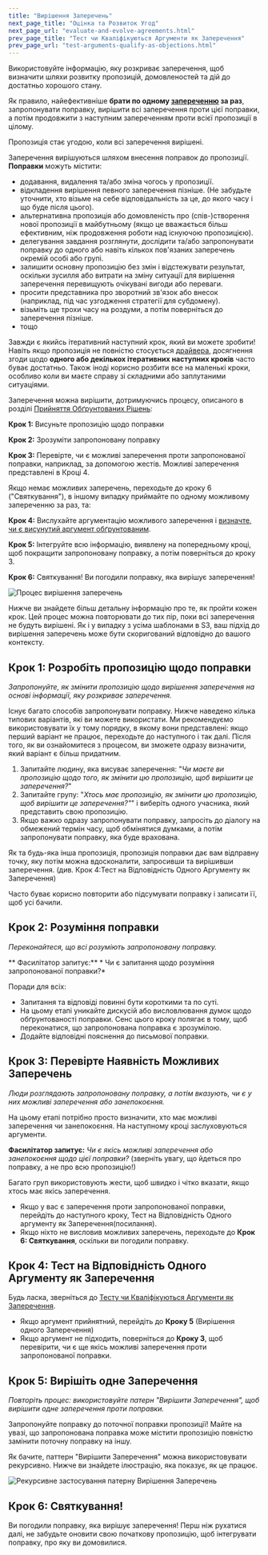```yaml
---
title: "Вирішення Заперечень"
next_page_title: "Оцінка та Розвиток Угод"
next_page_url: "evaluate-and-evolve-agreements.html"
prev_page_title: "Тест чи Кваліфікуються Аргументи як Заперечення"
prev_page_url: "test-arguments-qualify-as-objections.html"
---
```



<div class="card summary"><div class="card-body">Використовуйте інформацію, яку розкриває заперечення, щоб визначити шляхи розвитку пропозицій, домовленостей та дій до достатньо хорошого стану. 
</div></div>

Як правило, найефективніше **брати по одному <a href="glossary.html#entry-objection" class="glossary-tooltip" data-toggle="tooltip" title="Заперечення: Аргумент, пов&#x27;язаний з пропозицією, угодою, діяльністю або існуючим станом речей, який розкриває наслідки або ризики, яких ви хотіли б уникнути, або демонструє вартісні шляхи вдосконалення.">запереченню</a> за раз**, запропонувати поправку, вирішити всі заперечення проти цієї поправки, а потім продовжити з наступним запереченням проти всієї пропозиції в цілому.

Пропозиція стає угодою, коли всі заперечення вирішені.

Заперечення вирішуються шляхом внесення поправок до пропозиції. **Поправки** можуть містити:

- додавання, видалення та/або зміна чогось у пропозиції.
- відкладення вирішення певного заперечення пізніше. (Не забудьте уточнити, хто візьме на себе відповідальність за це, до якого часу і що буде після цього).
- альтернативна пропозиція або домовленість про (спів-)створення нової пропозиції в майбутньому (якщо це вважається більш ефективним, ніж продовження роботи над існуючою пропозицією).
- делегування завдання розглянути, дослідити та/або запропонувати поправку до одного або навіть кількох пов'язаних заперечень окремій особі або групі.
- залишити основну пропозицію без змін і відстежувати результат, оскільки зусилля або витрати на зміну ситуації для вирішення заперечення перевищують очікувані вигоди або переваги.
- просити представника про зворотний зв'язок або внесок (наприклад, під час узгодження стратегії для субдомену).
- візьміть ще трохи часу на роздуми, а потім поверніться до заперечення пізніше.
- тощо

Завжди є якийсь ітеративний наступний крок, який ви можете зробити! Навіть якщо пропозиція не повністю стосується <a href="glossary.html#entry-driver" class="glossary-tooltip" data-toggle="tooltip" title="Драйвер: мотив, який спонукає людину або групу реагувати на конкретну ситуацію.">драйвера</a>, досягнення згоди щодо **одного або декількох ітеративних наступних кроків** часто буває достатньо. Також іноді корисно розбити все на маленькі кроки, особливо коли ви маєте справу зі складними або заплутаними ситуаціями.

Заперечення можна вирішити, дотримуючись процесу, описаного в розділі [Прийняття Обґрунтованих Рішень](reasoned-decision-making.html):

**Крок 1:** Висуньте пропозицію щодо поправки

**Крок 2:** Зрозуміти запропоновану поправку

**Крок 3:** Перевірте, чи є можливі заперечення проти запропонованої поправки, наприклад, за допомогою жестів. Можливі заперечення представлені в Кроці 4.

Якщо немає можливих заперечень, переходьте до кроку 6 ("Святкування"), в іншому випадку приймайте по одному можливому запереченню за раз, та:

**Крок 4:** Вислухайте аргументацію можливого заперечення і [визначте, чи є висунутий аргумент обґрунтованим](test-arguments-qualify-as-objections.html).

**Крок 5:** Інтегруйте всю інформацію, виявлену на попередньому кроці, щоб покращити запропоновану поправку, а потім поверніться до кроку 3.

**Крок 6:** Святкування! Ви погодили поправку, яка вирішує заперечення!

![Процес вирішення заперечень](img/agreements/resolve-objections.png)

Нижче ви знайдете більш детальну інформацію про те, як пройти кожен крок. Цей процес можна повторювати до тих пір, поки всі заперечення не будуть вирішені. Як і у випадку з усіма шаблонами в S3, ваш підхід до вирішення заперечень може бути скоригований відповідно до вашого контексту.


## Крок 1: Розробіть пропозицію щодо поправки

*Запропонуйте, як змінити пропозицію щодо вирішення заперечення на основі інформації, яку розкриває заперечення.*

Існує багато способів запропонувати поправку. Нижче наведено кілька типових варіантів, які ви можете використати. Ми рекомендуємо використовувати їх у тому порядку, в якому вони представлені: якщо перший варіант не працює, переходьте до наступного і так далі. Після того, як ви ознайомитеся з процесом, ви зможете одразу визначити, який варіант є більш придатним.

1. Запитайте людину, яка висуває заперечення: "*Чи маєте ви пропозицію щодо того, як змінити цю пропозицію, щоб вирішити це заперечення?*"
2. Запитайте групу: "*Хтось має пропозицію, як змінити цю пропозицію, щоб вирішити це заперечення?"*" і виберіть одного учасника, який представить свою пропозицію.
3. Якщо важко одразу запропонувати поправку, запросіть до діалогу на обмежений термін часу, щоб обмінятися думками, а потім запропонувати поправку, яка буде врахована.

Як та будь-яка інша пропозиція, пропозиція поправки дає вам відправну точку, яку потім можна вдосконалити, запросивши та вирішивши заперечення. (див. Крок 4:Тест на Відповідність Одного Аргументу як Заперечення)

Часто буває корисно повторити або підсумувати поправку і записати її, щоб усі бачили.


## Крок 2: Розуміння поправки

*Переконайтеся, що всі розуміють запропоновану поправку.*

** Фасилітатор запитує:** * Чи є запитання щодо розуміння запропонованої поправки?*

Поради для всіх:

- Запитання та відповіді повинні бути короткими та по суті.
- На цьому етапі уникайте дискусій або висловлювання думок щодо обґрунтованості поправки. Сенс цього кроку полягає в тому, щоб переконатися, що запропонована поправка є зрозумілою.
- Додайте відповідні пояснення до письмової поправки.


## Крок 3: Перевірте Наявність Можливих Заперечень

*Люди розглядають запропоновану поправку, а потім вказують, чи є у них можливі заперечення або занепокоєння.*

На цьому етапі потрібно просто визначити, хто має можливі заперечення чи занепокоєння. На наступному кроці заслуховуються аргументи.

**Фасилітатор запитує:** *Чи є якісь можливі заперечення або занепокоєння щодо цієї поправки?* (зверніть увагу, що йдеться про поправку, а не про всю пропозицію!)

Багато груп використовують жести, щоб швидко і чітко вказати, якщо хтось має якісь заперечення.

- Якщо у вас є заперечення проти запропонованої поправки, перейдіть до наступного кроку, Тест  на Відповідність Одного аргументу як Заперечення(посилання).
- Якщо ніхто не висловив можливих заперечень, переходьте до **Крок 6: Святкування**, оскільки ви погодили поправку.


## Крок 4: Тест на Відповідність Одного Аргументу як Заперечення

Будь ласка, зверніться до [Тесту чи Кваліфікуються Аргументи як Заперечення](test-arguments-qualify-as-objections.html).

- Якщо аргумент прийнятний, перейдіть до **Кроку 5** (Вирішення одного Заперечення)
- Якщо аргумент не підходить, поверніться до **Кроку 3**, щоб перевірити, чи є ще якісь можливі заперечення проти запропонованої поправки.


## Крок 5: Вирішіть одне Заперечення

*Повторіть процес: використовуйте патерн "Вирішити Заперечення", щоб вирішити одне заперечення проти поправки.*

Запропонуйте поправку до поточної поправки пропозиції! Майте на увазі, що запропонована поправка може містити пропозицію повністю замінити поточну поправку на іншу.

Як бачите, паттерн "Вирішити Заперечення" можна використовувати рекурсивно. Нижче ви знайдете ілюстрацію, яка показує, як це працює.

![Рекурсивне застосування патерну Вирішення Заперечень](img/agreements/resolve-objections-process.png)


## Крок 6: Святкування!

Ви погодили поправку, яка вирішує заперечення! Перш ніж рухатися далі, не забудьте оновити свою початкову пропозицію, щоб інтегрувати поправку, про яку ви домовилися.
